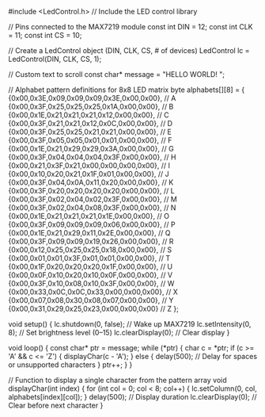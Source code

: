   #include <LedControl.h> // Include the LED control library

// Pins connected to the MAX7219 module
const int DIN = 12;
const int CLK = 11;
const int CS = 10;

// Create a LedControl object (DIN, CLK, CS, # of devices)
LedControl lc = LedControl(DIN, CLK, CS, 1);

// Custom text to scroll
const char* message = "HELLO WORLD! ";

// Alphabet pattern definitions for 8x8 LED matrix
byte alphabets[][8] = {
  {0x00,0x3E,0x09,0x09,0x09,0x3E,0x00,0x00}, // A
  {0x00,0x3F,0x25,0x25,0x25,0x1A,0x00,0x00}, // B
  {0x00,0x1E,0x21,0x21,0x21,0x12,0x00,0x00}, // C
  {0x00,0x3F,0x21,0x21,0x12,0x0C,0x00,0x00}, // D
  {0x00,0x3F,0x25,0x25,0x21,0x21,0x00,0x00}, // E
  {0x00,0x3F,0x05,0x05,0x01,0x01,0x00,0x00}, // F
  {0x00,0x1E,0x21,0x29,0x29,0x3A,0x00,0x00}, // G
  {0x00,0x3F,0x04,0x04,0x04,0x3F,0x00,0x00}, // H
  {0x00,0x21,0x3F,0x21,0x00,0x00,0x00,0x00}, // I
  {0x00,0x10,0x20,0x21,0x1F,0x01,0x00,0x00}, // J
  {0x00,0x3F,0x04,0x0A,0x11,0x20,0x00,0x00}, // K
  {0x00,0x3F,0x20,0x20,0x20,0x20,0x00,0x00}, // L
  {0x00,0x3F,0x02,0x04,0x02,0x3F,0x00,0x00}, // M
  {0x00,0x3F,0x02,0x04,0x08,0x3F,0x00,0x00}, // N
  {0x00,0x1E,0x21,0x21,0x21,0x1E,0x00,0x00}, // O
  {0x00,0x3F,0x09,0x09,0x09,0x06,0x00,0x00}, // P
  {0x00,0x1E,0x21,0x29,0x11,0x2E,0x00,0x00}, // Q
  {0x00,0x3F,0x09,0x09,0x19,0x26,0x00,0x00}, // R
  {0x00,0x12,0x25,0x25,0x25,0x18,0x00,0x00}, // S
  {0x00,0x01,0x01,0x3F,0x01,0x01,0x00,0x00}, // T
  {0x00,0x1F,0x20,0x20,0x20,0x1F,0x00,0x00}, // U
  {0x00,0x0F,0x10,0x20,0x10,0x0F,0x00,0x00}, // V
  {0x00,0x3F,0x10,0x08,0x10,0x3F,0x00,0x00}, // W
{0x00,0x33,0x0C,0x0C,0x33,0x00,0x00,0x00}, // X
 {0x00,0x07,0x08,0x30,0x08,0x07,0x00,0x00}, // Y
 {0x00,0x31,0x29,0x25,0x23,0x00,0x00,0x00}  // Z
};

void setup() {
  lc.shutdown(0, false);     // Wake up MAX7219
  lc.setIntensity(0, 8);     // Set brightness level (0–15)
  lc.clearDisplay(0);        // Clear display
}

void loop() {
  const char* ptr = message;
  while (*ptr) {
    char c = *ptr;
    if (c >= 'A' && c <= 'Z') {
      displayChar(c - 'A');
    } else {
      delay(500); // Delay for spaces or unsupported characters
    }
    ptr++;
  }
}

// Function to display a single character from the pattern array
void displayChar(int index) {
  for (int col = 0; col < 8; col++) {
    lc.setColumn(0, col, alphabets[index][col]);
  }
  delay(500); // Display duration
  lc.clearDisplay(0); // Clear before next character
}
